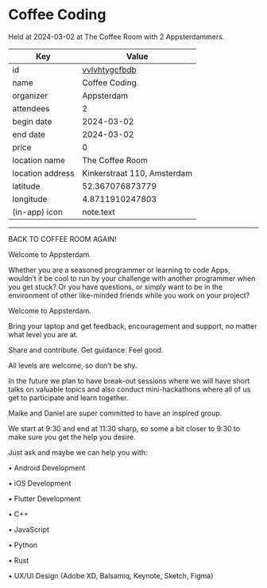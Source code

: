 # Coffee Coding
Held at 2024-03-02 at The Coffee Room with 2 Appsterdammers.
        
|Key|Value
|---|---|
|id|[vvlvhtygcfbdb](https://www.meetup.com/appsterdam/events/vvlvhtygcfbdb/)|
|name|Coffee Coding|
|organizer|Appsterdam|
|attendees|2|
|begin date|2024-03-02|
|end date|2024-03-02|
|price|0|
|location name|The Coffee Room|
|location address|Kinkerstraat 110, Amsterdam|
|latitude|52.367076873779|
|longitude|4.8711910247803|
|(in-app) icon|note.text|

---

BACK TO COFFEE ROOM AGAIN!

Welcome to Appsterdam.

Whether you are a seasoned programmer or learning to code Apps, wouldn’t it be cool to run by your challenge with another programmer when you get stuck? Or you have questions, or simply want to be in the environment of other like-minded friends while you work on your project?

Welcome to Appsterdam.

Bring your laptop and get feedback, encouragement and support, no matter what level you are at.

Share and contribute. Get guidance. Feel good.

All levels are welcome, so don’t be shy.

In the future we plan to have break-out sessions where we will have short talks on valuable topics and also conduct mini-hackathons where all of us get to participate and learn together.

Maike and Daniel are super committed to have an inspired group.

We start at 9:30 and end at 11:30 sharp, so some a bit closer to 9:30 to make sure you get the help you desire.

Just ask and maybe we can help you with:

• Android Development

• iOS Development

• Flutter Development

• C++

• JavaScript

• Python

• Rust

• UX/UI Design (Adobe XD, Balsamiq, Keynote, Sketch, Figma) 
